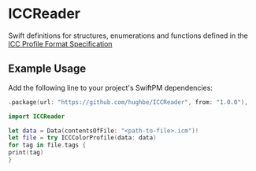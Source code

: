 # ICCReader

Swift definitions for structures, enumerations and functions defined in the [ICC Profile Format Specification](http://www.color.org/icc32.pdf)

## Example Usage

Add the following line to your project's SwiftPM dependencies:
```swift
.package(url: "https://github.com/hughbe/ICCReader", from: "1.0.0"),
```

```swift
import ICCReader

let data = Data(contentsOfFile: "<path-to-file>.icm")!
let file = try ICCColorProfile(data: data)
for tag in file.tags {
print(tag)
}
```
